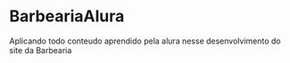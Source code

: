 # BarbeariaAlura
 Aplicando todo conteudo aprendido pela alura nesse desenvolvimento do site da Barbearia
